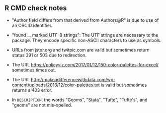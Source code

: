 ## R CMD check notes

-   "Author field differs from that derived from Authors@R" is due to use of
    an ORCID identifier.

-   "found ... marked UTF-8 strings": The UTF strings are necessary to the package.
    They encode specific non-ASCII characters to use as symbols.

-   URLs from jstor.org and twitpic.com are valid but sometimes return status 
    391 or 503 due to redirection.
    
-   The URL https://policyviz.com/2017/01/12/150-color-palettes-for-excel/
    sometimes times out.
    
-   The URL http://makeadifferencewithdata.com/wp-content/uploads/2016/12/color-palettes.txt is valid but sometimes returns a 403 error.

-   In `DESCRIPTION`, the words "Geoms", "Stata", "Tufte", "Tufte's", 
    and "geoms" are not mis-spelled.
